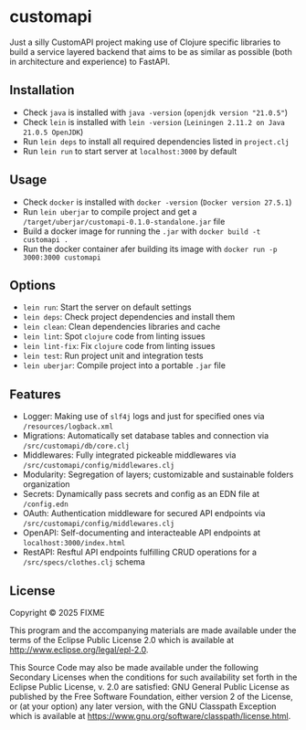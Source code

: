 # customapi

Just a silly CustomAPI project making use of Clojure specific libraries to build a service layered backend that aims to be as similar as possible (both in architecture and experience) to FastAPI.

## Installation

  *  Check `java` is installed with `java -version` (`openjdk version "21.0.5"`)
  *  Check `lein` is installed with `lein -version` (`Leiningen 2.11.2 on Java 21.0.5 OpenJDK`)
  *  Run `lein deps` to install all required dependencies listed in `project.clj`
  *  Run `lein run` to start server at `localhost:3000` by default

## Usage

  *  Check `docker` is installed with `docker -version` (`Docker version 27.5.1`)
  *  Run `lein uberjar` to compile project and get a `/target/uberjar/customapi-0.1.0-standalone.jar` file
  *  Build a docker image for running the `.jar` with `docker build -t customapi .`
  *  Run the docker container afer building its image with `docker run -p 3000:3000 customapi`

## Options

  *  `lein run`: Start the server on default settings
  *  `lein deps`: Check project dependencies and install them
  *  `lein clean`: Clean dependencies libraries and cache
  *  `lein lint`: Spot `clojure` code from linting issues
  *  `lein lint-fix`: Fix `clojure` code from linting issues
  *  `lein test`: Run project unit and integration tests
  *  `lein uberjar`: Compile project into a portable `.jar` file

## Features

  *  Logger: Making use of `slf4j` logs and just for specified ones via `/resources/logback.xml`
  *  Migrations: Automatically set database tables and connection via `/src/customapi/db/core.clj` 
  *  Middlewares: Fully integrated pickeable middlewares via `/src/customapi/config/middlewares.clj`
  *  Modularity: Segregation of layers; customizable and sustainable folders organization
  *  Secrets: Dynamically pass secrets and config as an EDN file at `/config.edn`
  *  OAuth: Authentication middleware for secured API endpoints via `/src/customapi/config/middlewares.clj`
  *  OpenAPI: Self-documenting and interacteable API endpoints at `localhost:3000/index.html`
  *  RestAPI: Resftul API endpoints fulfilling CRUD operations for a `/src/specs/clothes.clj` schema

## License

Copyright © 2025 FIXME

This program and the accompanying materials are made available under the
terms of the Eclipse Public License 2.0 which is available at
http://www.eclipse.org/legal/epl-2.0.

This Source Code may also be made available under the following Secondary
Licenses when the conditions for such availability set forth in the Eclipse
Public License, v. 2.0 are satisfied: GNU General Public License as published by
the Free Software Foundation, either version 2 of the License, or (at your
option) any later version, with the GNU Classpath Exception which is available
at https://www.gnu.org/software/classpath/license.html.
